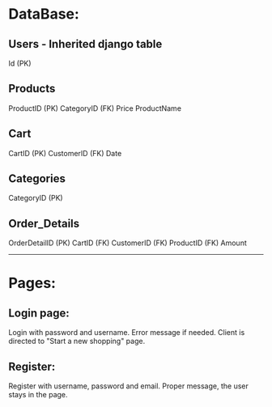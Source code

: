 # DataBase:
## Users - Inherited django table
Id (PK)
## Products
ProductID (PK)
CategoryID (FK)
Price
ProductName
## Cart
CartID (PK)
CustomerID (FK)
Date
## Categories
CategoryID (PK)
## Order_Details
OrderDetailID (PK)
CartID (FK)
CustomerID (FK)
ProductID (FK)
Amount

----------------------------------------------
# Pages:

## Login page:
Login with password and username.
Error message if needed.
Client is directed to "Start a new shopping" page.

## Register:
Register with username, password and email.
Proper message, the user stays in the page.